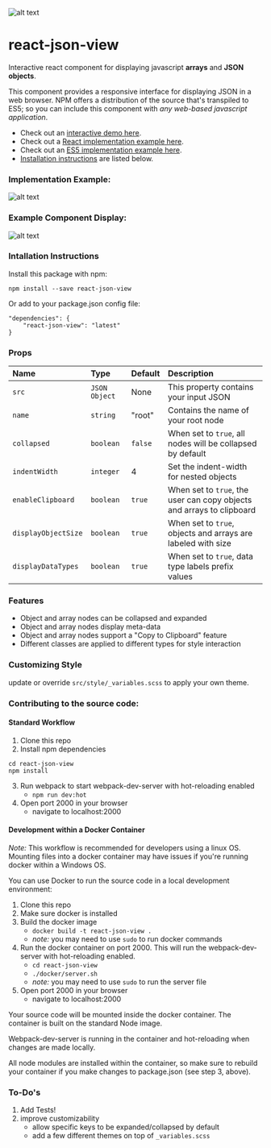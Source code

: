 ![alt text](https://github.com/mac-s-g/react-json-view/blob/master/doc/rjv-icon-alt.png?raw=true)

# react-json-view
Interactive react component for displaying javascript **arrays** and **JSON objects**.

This component provides a responsive interface for displaying JSON in a web browser.  NPM offers a distribution of the source that's transpiled to ES5; so you can include this component with *any web-based javascript application*.

  * Check out an [interactive demo here](https://mac-s-g.github.io/react-json-view/example/example.html).
  * Check out a [React implementation example here](https://github.com/mac-s-g/react-json-view/blob/master/example/example.js).
  * Check out an [ES5 implementation example here](https://github.com/mac-s-g/react-json-view/blob/master/example/example.html).
  * [Installation instructions](#intallation-instructions) are listed below.

### Implementation Example:
![alt text](https://github.com/mac-s-g/react-json-view/blob/master/doc/source-example-9.png?raw=true "Usage Example")

### Example Component Display:
![alt text](https://github.com/mac-s-g/react-json-view/blob/master/doc/output-example-8.png?raw=true "Output Example")

### Intallation Instructions
Install this package with npm:
```
npm install --save react-json-view
```
Or add to your package.json config file:
```
"dependencies": {
    "react-json-view": "latest"
}
```

### Props
Name|Type|Default|Description
|:---|:---|:---|:---
`src`|`JSON Object`|None|This property contains your input JSON
`name`|`string`|"root"|Contains the name of your root node
`collapsed`|`boolean`|`false`|When set to `true`, all nodes will be collapsed by default
`indentWidth`|`integer`|4|Set the indent-width for nested objects
`enableClipboard`|`boolean`|`true`|When set to `true`, the user can copy objects and arrays to clipboard
`displayObjectSize`|`boolean`|`true`|When set to `true`, objects and arrays are labeled with size
`displayDataTypes`|`boolean`|`true`|When set to `true`, data type labels prefix values

### Features
* Object and array nodes can be collapsed and expanded
* Object and array nodes display meta-data
* Object and array nodes support a "Copy to Clipboard" feature
* Different classes are applied to different types for style interaction

### Customizing Style
update or override `src/style/_variables.scss` to apply your own theme.

### Contributing to the source code:
#### Standard Workflow
  1. Clone this repo
  2. Install npm dependencies
```
cd react-json-view
npm install
```
  3. Run webpack to start webpack-dev-server with hot-reloading enabled
      * `npm run dev:hot`
  4. Open port 2000 in your browser
      * navigate to localhost:2000

#### Development within a Docker Container
*Note:* This workflow is recommended for developers using a linux OS.  Mounting files into a docker container may have issues if you're running docker within a Windows OS.

You can use Docker to run the source code in a local development environment:
  1. Clone this repo
  2. Make sure docker is installed
  3. Build the docker image
      * `docker build -t react-json-view .`
      * *note:* you may need to use `sudo` to run docker commands
  4. Run the docker container on port 2000.  This will run the webpack-dev-server with hot-reloading enabled.
      * `cd react-json-view`
      * `./docker/server.sh`
      * *note:* you may need to use `sudo` to run the server file
  5. Open port 2000 in your browser
      * navigate to localhost:2000

Your source code will be mounted inside the docker container.  The container is built on the standard Node image.

Webpack-dev-server is running in the container and hot-reloading when changes are made locally.

All node modules are installed within the container, so make sure to rebuild your container if you make changes to package.json (see step 3, above).

### To-Do's
1. Add Tests!
2. improve customizability
    * allow specific keys to be expanded/collapsed by default
    * add a few different themes on top of `_variables.scss`
